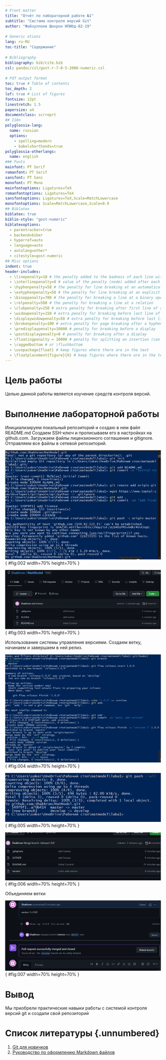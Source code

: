 ```yaml
---
# Front matter
title: "Отчёт по лабораторной работе №1"
subtitle: "Система контроля версий Git"
author: "Файзуллоев Шахрон НПИбд-02-19"

# Generic otions
lang: ru-RU
toc-title: "Содержание"

# Bibliography
bibliography: bib/cite.bib
csl: pandoc/csl/gost-r-7-0-5-2008-numeric.csl

# Pdf output format
toc: true # Table of contents
toc_depth: 2
lof: true # List of figures
fontsize: 12pt
linestretch: 1.5
papersize: a4
documentclass: scrreprt
## I18n
polyglossia-lang:
  name: russian
  options:
	- spelling=modern
	- babelshorthands=true
polyglossia-otherlangs:
  name: english
### Fonts
mainfont: PT Serif
romanfont: PT Serif
sansfont: PT Sans
monofont: PT Mono
mainfontoptions: Ligatures=TeX
romanfontoptions: Ligatures=TeX
sansfontoptions: Ligatures=TeX,Scale=MatchLowercase
monofontoptions: Scale=MatchLowercase,Scale=0.9
## Biblatex
biblatex: true
biblio-style: "gost-numeric"
biblatexoptions:
  - parentracker=true
  - backend=biber
  - hyperref=auto
  - language=auto
  - autolang=other*
  - citestyle=gost-numeric
## Misc options
indent: true
header-includes:
  - \linepenalty=10 # the penalty added to the badness of each line within a paragraph (no associated penalty node) Increasing the value makes tex try to have fewer lines in the paragraph.
  - \interlinepenalty=0 # value of the penalty (node) added after each line of a paragraph.
  - \hyphenpenalty=50 # the penalty for line breaking at an automatically inserted hyphen
  - \exhyphenpenalty=50 # the penalty for line breaking at an explicit hyphen
  - \binoppenalty=700 # the penalty for breaking a line at a binary operator
  - \relpenalty=500 # the penalty for breaking a line at a relation
  - \clubpenalty=150 # extra penalty for breaking after first line of a paragraph
  - \widowpenalty=150 # extra penalty for breaking before last line of a paragraph
  - \displaywidowpenalty=50 # extra penalty for breaking before last line before a display math
  - \brokenpenalty=100 # extra penalty for page breaking after a hyphenated line
  - \predisplaypenalty=10000 # penalty for breaking before a display
  - \postdisplaypenalty=0 # penalty for breaking after a display
  - \floatingpenalty = 20000 # penalty for splitting an insertion (can only be split footnote in standard LaTeX)
  - \raggedbottom # or \flushbottom
  - \usepackage{float} # keep figures where there are in the text
  - \floatplacement{figure}{H} # keep figures where there are in the text
---
```


# Цель работы

Целью данной работы является изучение средств контроля версий.

# Выполнение лабораторной работы

Инициализируем локальный репозиторий и создаю в нем файл README.md
Создаем SSH-ключ и прописываем его в настройках на github.com.
Загружаем файлы лицензионного соглашения и gitignore. Отправляем все файлы в сетевой репозиторий.

![Загрузка файлов](image/Screenshot_1.png){ #fig:002 width=70% height=70% }

![Файлы на Github](image/Screenshot_2.png){ #fig:003 width=70% height=70% }

Использование системы управления версиями. Создаем ветку, начинаем и завершаем в ней релиз.

![Инициализация git-flow и начало релиза](image/Screenshot_3.png){ #fig:004 width=70% height=70% }

![Завершение релиза и отправка изменений в сетевой репозиторий](image/Screenshot_4.png){ #fig:005 width=70% height=70% }

![Завершение релиза и отправка изменений в сетевой репозиторий](image/Screenshot_5.png){ #fig:006 width=70% height=70% }

Объединяем ветки

![Объединяем ветки](image/Screenshot_6.png){ #fig:007 width=70% height=70% }

# Вывод

Мы приобрели практические навыки работы с системой контроля версий git и создали свой репозиторий

# Список литературы {.unnumbered}

1. [Git для новичков](https://habr.com/ru/post/541258/)
2. [Руководство по оформлению Markdown файлов](https://gist.github.com/Jekins/2bf2d0638163f1294637)
